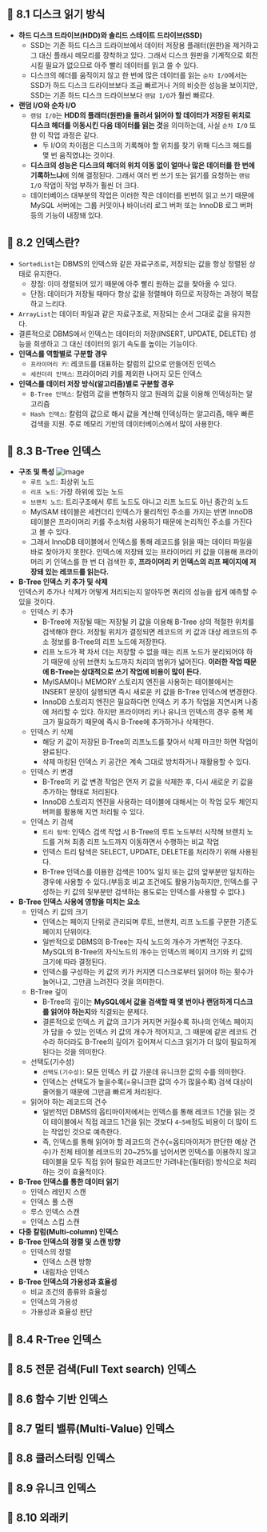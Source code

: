 ## 🦅 8.1 디스크 읽기 방식
* **하드 디스크 드라이브(HDD)와 솔리드 스테이트 드라이브(SSD)**
  * SSD는 기존 하드 디스크 드라이브에서 데이터 저장용 플래터(원판)을 제거하고 그 대신 플래시 메모리를 장착하고 있다. 그래서 디스크 원판을 기계적으로 회전시킬 필요가 없으므로 아주 빨리 데이터를 읽고 쓸 수 있다.
  * 디스크의 헤더를 움직이지 않고 한 번에 많은 데이터를 읽는 `순차 I/O`에서는 SSD가 하드 디스크 드라이브보다 조금 빠르거나 거의 비슷한 성능을 보이지만, SSD는 기존 하드 디스크 드라이브보다 `랜덤 I/O`가 훨씬 빠르다.
* **랜덤 I/O와 순차 I/O**
  * `랜덤 I/O`는 **HDD의 플래터(원판)을 돌려서 읽어야 할 데이터가 저장된 위치로 디스크 헤더를 이동시킨 다음 데이터를 읽는 것**을 의미하는데, 사실 `순차 I/O` 또한 이 작업 과정은 같다.
    * 두 I/O의 차이점은 디스크의 기록해야 할 위치를 찾기 위해 디스크 헤드를 몇 번 움직였냐는 것이다.
  * **디스크의 성능은 디스크의 헤더의 위치 이동 없이 얼마나 많은 데이터를 한 번에 기록하느냐**에 의해 결정된다. 그래서 여러 번 쓰기 또는 읽기를 요청하는 `랜덤 I/O` 작업이 작업 부하가 훨씬 더 크다.
  * 데이터베이스 대부분의 작업은 이러한 작은 데이터를 빈번히 읽고 쓰기 때문에 MySQL 서버에는 그룹 커밋이나 바이너리 로그 버퍼 또는 InnoDB 로그 버퍼 등의 기능이 내장돼 있다.
## 🦅 8.2 인덱스란?
* `SortedList`는 DBMS의 인덱스와 같은 자료구조로, 저장되는 값을 항상 정렬된 상태로 유지한다.
  * 장점: 이미 정렬되어 있기 때문에 아주 빨리 원하는 값을 찾아올 수 있다.
  * 단점: 데이터가 저장될 때마다 항상 값을 정렬해야 하므로 저장하는 과정이 복잡하고 느리다.  
* `ArrayList`는 데이터 파일과 같은 자료구조로, 저장되는 순서 그대로 값을 유지한다.
* 결론적으로 DBMS에서 인덱스는 데이터의 저장(INSERT, UPDATE, DELETE) 성능을 희생하고 그 대신 데이터의 읽기 속도를 높이는 기능이다.
* **인덱스를 역할별로 구분할 경우**
  * `프라이머리 키`: 레코드를 대표하는 칼럼의 값으로 만들어진 인덱스
  * `세컨더리 인덱스`: 프라이머리 키를 제외한 나머지 모든 인덱스
* **인덱스를 데이터 저장 방식(알고리즘)별로 구분할 경우**
  * `B-Tree 인덱스`: 칼럼의 값을 변형하지 않고 원래의 값을 이용해 인덱싱하는 알고리즘
  * `Hash 인덱스`: 칼럼의 값으로 해시 값을 계산해 인덱싱하는 알고리즘, 매우 빠른 검색을 지원. 주로 메모리 기반의 데이터베이스에서 많이 사용한다.
## 🦅 8.3 B-Tree 인덱스
* **구조 및 특성**
  ![image](https://github.com/user-attachments/assets/785a8691-1ea7-4743-b5d7-21af79b21759)
  * `루트 노드`: 최상위 노드
  * `리프 노드`: 가장 하위에 있는 노드
  * `브랜치 노드`: 트리구조에서 루트 노드도 아니고 리프 노드도 아닌 중간의 노드
  * MyISAM 테이블은 세컨더리 인덱스가 물리적인 주소를 가지는 반면 InnoDB 테이블은 프라이머리 키를 주소처럼 사용하기 때문에 논리적인 주소를 가진다고 볼 수 있다.
  * 그래서 InnoDB 테이블에서 인덱스를 통해 레코드를 읽을 때는 데이터 파일을 바로 찾아가지 못한다. 인덱스에 저장돼 있는 프라이머리 키 값을 이용해 프라이머리 키 인덱스를 한 번 더 검색한 후, **프라이머리 키 인덱스의 리프 페이지에 저장돼 있는 레코드를 읽는다.**
* **B-Tree 인덱스 키 추가 및 삭제**   
  인덱스키 추가나 삭제가 어떻게 처리되는지 알아두면 쿼리의 성능을 쉽게 예측할 수 있을 것이다.   
  * 인덱스 키 추가
    * B-Tree에 저장될 때는 저장될 키 값을 이용해 B-Tree 상의 적절한 위치를 검색해야 한다. 저장될 위치가 결정되면 레코드의 키 값과 대상 레코드의 주소 정보를 B-Tree의 리프 노드에 저장한다.
    * 리프 노드가 꽉 차서 더는 저장할 수 없을 때는 리프 노드가 분리되어야 하기 때문에 상위 브랜치 노드까지 처리의 범위가 넓어진다. **이러한 작업 때문에 B-Tree는 상대적으로 쓰기 작업에 비용이 많이 든다.**
    * MyISAM이나 MEMORY 스토리지 엔진을 사용하는 테이블에서는 INSERT 문장이 실행되면 즉시 새로운 키 값을 B-Tree 인덱스에 변경한다.
    * InnoDB 스토리지 엔진은 필요하다면 인덱스 키 추가 작업을 지연시켜 나중에 처리할 수 있다. 하지만 프라이머리 키나 유니크 인덱스의 경우 중복 체크가 필요하기 때문에 즉시 B-Tree에 추가하거나 삭제한다.
  * 인덱스 키 삭제
    * 해당 키 값이 저장된 B-Tree의 리프노드를 찾아서 삭제 마크만 하면 작업이 완료된다.
    * 삭제 마킹된 인덱스 키 공간은 계속 그대로 방치하거나 재활용할 수 있다.
  * 인덱스 키 변경
    * B-Tree의 키 값 변경 작업은 먼저 키 값을 삭제한 후, 다시 새로운 키 값을 추가하는 형태로 처리된다.
    * InnoDB 스토리지 엔진을 사용하는 테이블에 대해서는 이 작업 모두 체인지 버퍼를 활용해 지연 처리될 수 있다.
  * 인덱스 키 검색
    * `트리 탐색`: 인덱스 검색 작업 시 B-Tree의 루트 노드부터 시작해 브랜치 노드를 거쳐 최종 리프 노드까지 이동하면서 수행하는 비교 작업
    * 인덱스 트리 탐색은 SELECT, UPDATE, DELETE를 처리하기 위해 사용된다.
    * B-Tree 인덱스를 이용한 검색은 100% 일치 또는 값의 앞부분만 일치하는 경우에 사용할 수 있다.(부등호 비교 조건에도 활용가능하지만, 인덱스를 구성하는 키 값의 뒷부분만 검색하는 용도로는 인덱스를 사용할 수 없다.)
* **B-Tree 인덱스 사용에 영향을 미치는 요소**
  * 인덱스 키 값의 크기
    * 인덱스는 페이지 단위로 관리되며 루트, 브랜치, 리프 노드를 구분한 기준도 페이지 단위이다.
    * 일반적으로 DBMS의 B-Tree는 자식 노드의 개수가 가변적인 구조다. MySQL의 B-Tree의 자식노드의 개수는 인덱스의 페이지 크기와 키 값의 크기에 따라 결정된다.
    * 인덱스를 구성하는 키 값의 키가 커지면 디스크로부터 읽어야 하는 횟수가 늘어나고, 그만큼 느려진다 것을 의미한다.
  * B-Tree 깊이
    * B-Tree의 깊이는 **MySQL에서 값을 검색할 때 몇 번이나 랜덤하게 디스크를 읽어야 하는지**와 직결되는 문제다.
    * 결론적으로 인덱스 키 값의 크기가 커지면 커질수록 하나의 인덱스 페이지가 담을 수 있는 인덱스 키 값의 개수가 적어지고, 그 때문에 같은 레코드 건수라 하더라도 B-Tree의 깊이가 깊어져서 디스크 읽기가 더 많이 필요하게 된다는 것을 의미한다.
  * 선택도(기수성)
    * `선택도(기수성)`: 모든 인덱스 키 값 가운데 유니크한 값의 수를 의미한다.
    * 인덱스는 선택도가 높을수록(=유니크한 값의 수가 많을수록) 검색 대상이 줄어들기 때문에 그만큼 빠르게 처리된다.
  * 읽어야 하는 레코드의 건수
    * 일반적인 DBMS의 옵티마이저에서는 인덱스를 통해 레코드 1건을 읽는 것이 테이블에서 직접 레코드 1건을 읽는 것보다 `4~5배`정도 비용이 더 많이 드는 작업인 것으로 예측한다.
    * 즉, 인덱스를 통해 읽어야 할 레코드의 건수(=옵티마이저가 판단한 예상 건수)가 전체 테이블 레코드의 20~25%를 넘어서면 인덱스를 이용하지 않고 테이블을 모두 직접 읽어 필요한 레코드만 가려내는(필터링) 방식으로 처리하는 것이 효율적이다.
* **B-Tree 인덱스를 통한 데이터 읽기**
  * 인덱스 레인지 스캔
  * 인덱스 풀 스캔
  * 루스 인덱스 스캔
  * 인덱스 스킵 스캔
* **다중 칼럼(Multi-column) 인덱스**
* **B-Tree 인덱스의 정렬 및 스캔 방향**
  * 인덱스의 정렬
    * 인덱스 스캔 방향
    * 내림차순 인덱스
* **B-Tree 인덱스의 가용성과 효율성**
  * 비교 조건의 종류와 효율성
  * 인덱스의 가용성
  * 가용성과 효율성 판단
## 🦅 8.4 R-Tree 인덱스

## 🦅 8.5 전문 검색(Full Text search) 인덱스

## 🦅 8.6 함수 기반 인덱스

## 🦅 8.7 멀티 밸류(Multi-Value) 인덱스

## 🦅 8.8 클러스터링 인덱스

## 🦅 8.9 유니크 인덱스

## 🦅 8.10 외래키
